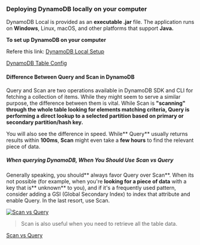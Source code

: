 ### Deploying DynamoDB locally on your computer

DynamoDB Local is provided as an **executable .jar** file. The application runs on **Windows**, Linux, macOS, and other platforms that support **Java.**

**To set up DynamoDB on your computer**

Refere this link: [DynamoDB Local Setup](https://docs.aws.amazon.com/amazondynamodb/latest/developerguide/DynamoDBLocal.DownloadingAndRunning.html#DynamoDBLocal.DownloadingAndRunning.title "DynamoDB Local Setup")

[DynamoDB Table Config](https://dev.to/ajinkabeer/run-a-dynamodb-instance-locally-with-node-js-without-an-aws-account-58k6 "DynamoDB Table Config")

#### Difference Between Query and Scan in DynamoDB

Query and Scan are two operations available in DynamoDB SDK and CLI for fetching a collection of items. While they might seem to serve a similar purpose, the difference between them is vital. While Scan is **"scanning" through the whole table looking for elements matching criteria, Query is performing a direct lookup to a selected partition based on primary or secondary partition/hash key.**

You will also see the difference in speed. While** Query** usually returns results within **100ms**, **Scan** might even take a **few hours** to find the relevant piece of data.

##### When querying DynamoDB, When You Should Use Scan vs Query

Generally speaking, you should** always favor Query over Scan**. When its not possible (for example, when you're **looking for a piece of data** with a key that is** unknown** to you), and if it's a frequently used pattern, consider adding a GSI (Global Secondary Index) to index that attribute and enable Query. In the last resort, use Scan.


[![Scan vs Query](https://dynobase-assets.s3-us-west-2.amazonaws.com/scan-vs-query.png "Scan vs Query")](https://dynobase-assets.s3-us-west-2.amazonaws.com/scan-vs-query.png "Scan vs Query")


> Scan is also useful when you need to retrieve all the table data.

[Scan vs Query](https://dynobase.dev/dynamodb-scan-vs-query/ "Scan vs Query")


